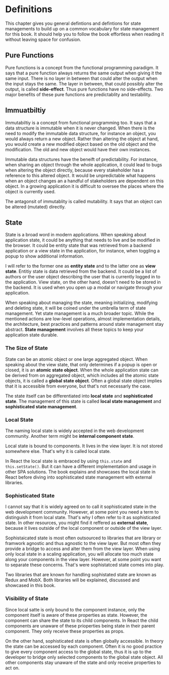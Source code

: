 # Definitions

This chapter gives you general defintions and defintions for state managements to build up on a common vocabulary for state management for this book. It should help you to follow the book effortless when reading it without leaving space for confusion.

## Pure Functions

Pure functions is a concept from the functional programming paradigm. It says that a pure function always returns the same output when giving it the same input. There is no layer in between that could alter the output when the input stays the same. The layer in between, that could possibly alter the output, is called **side-effect**. Thus pure functions have no side-effects. Two major benefits of these pure functions are predictablity and testability.

## Immuatbiltiy

Immutabiltiy is a concept from functional programming too. It says that a data structure is immutable when it is never changed. When there is the need to modify the immutable data structure, for instance an object, you would always return a new object. Rather than altering the object at hand, you would create a new modified object based on the old object and the modification. The old and new object would have their own instances.

Immutable data structures have the beneift of predictability. For instance, when sharing an object through the whole application, it could lead to bugs when altering the object directly, because every stakeholder has a reference to this altered object. It would be unpredictable what happens when an object changes an a handful of stakeholders are dependent on this object. In a growing application it is difficult to oversee the places where the object is currently used.

The antagonsit of immutablity is called mutability. It says that an object can be altered (mutated) directly.

## State

State is a broad word in modern applications. When speaking about application state, it could be anything that needs to live and be modified in the browser. It could be entity state that was retrieved from a backend application or a view state in the application, for instance, when toggling a popup to show additional information.

I will refer to the former one as **entity state** and to the latter one as **view state**. Entitiy state is data retrieved from the backend. It could be a list of authors or the user object describing the user that is currently logged in to the application. View state, on the other hand, doesn't need to be stored in the backend. It is used when you open up a modal or navigate through your application.

When speaking about managing the state, meaning initializing, modifying and deleting state, it will be coined under the umbrella term of state management. Yet state management is a much broader topic. While the mentioned actions are low-level operations, almost implementation details, the architecture, best practices and patterns around state management stay abstract. **State management** involves all these topics to keep your application state durable.

### The Size of State

State can be an atomic object or one large aggregated object. When speaking about the view state, that only determines if a popup is open or closed, it is an **atomic state object**. When the whole application state can be derived from on aggregated object, which includes all the atomic state objects, it is called a **global state object**. Often a global state object implies that it is accessible from everyone, but that's not necessarly the case.

The state itself can be differentiated into **local state** and **sophisticated state**. The management of this state is called **local state management** and **sophisticated state management**.

### Local State

The naming local state is widely accepted in the web development community. Another term might be **internal component state**.

Local state is bound to components. It lives in the view layer. It is not stored somewhere else. That's why it is called local state.

In React the local state is embraced by using `this.state` and `this.setState()`. But it can have a different implementation and usage in other SPA solutions. The book explains and showcases the local state in React before diving into sophisticated state management with external libraries.

### Sophisticated State

I cannot say that it is widely agreed on to call it sophisticated state in the web development community. However, at some point you need a term to distinguish it from local state. That's why I often refer to it as sophisticated state. In other resources, you might find it reffered as **external state**, because it lives outside of the local component or outside of the view layer.

Sophistaicated state is most often outsourced to libraries that are library or framwork agnostic and thus agnostic to the view layer. But most often they provide a bridge to access and alter them from the view layer. When using only local state in a scaling application, you will allocate too much state along your components in the view layer. However, at some point you want to separate these concerns. That's were sophistatced state comes into play.

Two libraries that are known for handling sophistated state are known as Redux and MobX. Both libraries will be explained, discussed and showcased in this book.

### Visibility of State

Since local satte is only bound to the component instance, only the component itself is aware of these properties as state. However, the component can share the state to its child components. In React the child components are unaware of these prioperties being state in their parent component. They only receive these properties as props.

On the other hand, sophisticated state is often globally accessible. In theory the state can be accessed by each component. Often it is no good practice to give every component access to the global state, thus it is up to the developer to bridge only selected components to the global state object. All other components stay unaware of the state and only receive properties to act on.